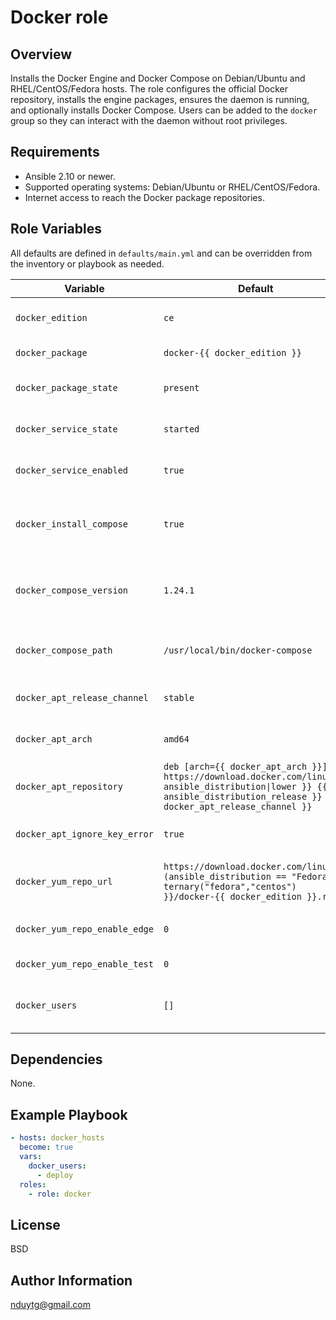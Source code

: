 # Docker role

## Overview
Installs the Docker Engine and Docker Compose on Debian/Ubuntu and
RHEL/CentOS/Fedora hosts. The role configures the official Docker repository,
installs the engine packages, ensures the daemon is running, and optionally
installs Docker Compose. Users can be added to the `docker` group so they can
interact with the daemon without root privileges.

## Requirements
- Ansible 2.10 or newer.
- Supported operating systems: Debian/Ubuntu or RHEL/CentOS/Fedora.
- Internet access to reach the Docker package repositories.

## Role Variables
All defaults are defined in `defaults/main.yml` and can be overridden from the
inventory or playbook as needed.

| Variable | Default | Description |
| --- | --- | --- |
| `docker_edition` | `ce` | Docker edition to install (`ce` or `ee`). |
| `docker_package` | `docker-{{ docker_edition }}` | Package name to install. |
| `docker_package_state` | `present` | State passed to the package module. |
| `docker_service_state` | `started` | Desired Docker service state. |
| `docker_service_enabled` | `true` | Whether Docker starts on boot. |
| `docker_install_compose` | `true` | Controls if Docker Compose should be installed. |
| `docker_compose_version` | `1.24.1` | Docker Compose release downloaded from GitHub. |
| `docker_compose_path` | `/usr/local/bin/docker-compose` | Path where the compose binary is written. |
| `docker_apt_release_channel` | `stable` | Debian/Ubuntu repository channel. |
| `docker_apt_arch` | `amd64` | Architecture for the apt repository. |
| `docker_apt_repository` | `deb [arch={{ docker_apt_arch }}] https://download.docker.com/linux/{{ ansible_distribution\|lower }} {{ ansible_distribution_release }} {{ docker_apt_release_channel }}` | Docker apt repository definition. |
| `docker_apt_ignore_key_error` | `true` | Whether to ignore apt key import errors. |
| `docker_yum_repo_url` | `https://download.docker.com/linux/{{ (ansible_distribution == "Fedora") \| ternary("fedora","centos") }}/docker-{{ docker_edition }}.repo` | Docker yum/dnf repository URL. |
| `docker_yum_repo_enable_edge` | `0` | Enable the edge repository. |
| `docker_yum_repo_enable_test` | `0` | Enable the test repository. |
| `docker_users` | `[]` | Users added to the `docker` group after installation. |

## Dependencies
None.

## Example Playbook
```yaml
- hosts: docker_hosts
  become: true
  vars:
    docker_users:
      - deploy
  roles:
    - role: docker
```

## License
BSD

## Author Information
nduytg@gmail.com
